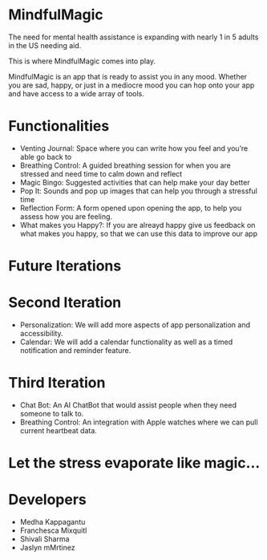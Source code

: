 # MindfulMagic

The need for mental health assistance is expanding with nearly 1 in 5 adults in the US needing aid. 

This is where MindfulMagic comes into play. 

MindfulMagic is an app that is ready to assist you in any mood. Whether you are sad, happy, or just in a mediocre mood you can hop onto your app and have access to a wide array of tools.

# Functionalities

- Venting Journal: Space where you can write how you feel and you’re able go back to
- Breathing Control: A guided breathing session for when you are stressed and need time to calm down and reflect
- Magic Bingo: Suggested activities that can help make your day better
- Pop It: Sounds and pop up images that can help you through a stressful time 
- Reflection Form: A form opened upon opening the app, to help you assess how you are feeling. 
- What makes you Happy?: If you are alreayd happy give us feedback on what makes you happy, so that we can use this data to improve our app

# Future Iterations

# Second Iteration
- Personalization: We will add more aspects of app personalization and accessibility.
- Calendar: We will add a calendar functionality as well as a timed notification and reminder feature. 

# Third Iteration
- Chat Bot: An AI ChatBot that would assist people when they need someone to talk to.
- Breathing Control: An integration with Apple watches where we can pull current heartbeat data.

# Let the stress evaporate like magic...


# Developers

- Medha Kappagantu
- Franchesca Mixquitl
- Shivali Sharma
- Jaslyn mMrtinez
 
